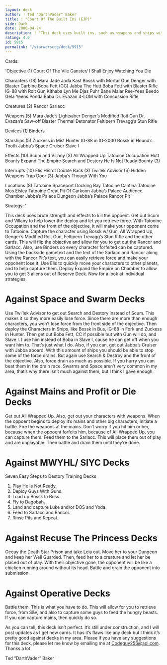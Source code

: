 ```yaml
---
layout: deck
author: ! Ted "DarthVader" Baker
title: ! "Court Of The Built Ins (EJP)"
side: Dark
date: 2000-04-24
description: ! "Thsi deck uses built ins, such as weapons and ships with guys to rule the land and the sky. DO NOT RATE UNTIL READING THE STRATEGY"
rating: 4.0
id: 5915
permalink: "/starwarsccg/deck/5915"
---
```

Cards: 

'Objective (1)
Court Of The Vile Ganster/ I Shall Enjoy Watching You Die

Characters (18)
Mara Jade
Joda Kast
Bossk with Mortar Gun
Denger with Blaster Carbine
Boba Fett (CC)
Jabba The Hutt
Boba Fett with Blaster Rifle
IG-88 with Roit Gun
Kithaba
Lyn Me
Djas Puhr
Bane Malar
Ree-Yees
Beedo
Gela Yeens
Ponda Baba
Dr. Evazan
4-LOM with Concussion Rifle

Creatures (2)
Rancor
Sarlacc

Weapons (5)
Mara Jade’s Lightsaber
Denger’s Modified Roit Gun
Dr. Evazan’s Saw-off Blaster
Thermal Detonator
Feltipern Trevagg’s Stun Rifle

Devices (1)
Binders

Starships (5)
Zuckess in Mist Hunter
IG-88 in IG-2000
Bossk in Hound’s Tooth
Jabba’s Space Cruiser
Slave I

Effects (10)
Scum and Villany (S)
All Wrapped Up
Tatooine Occupation
Hutt Bounty
Expand The Empire
Search and Destory
He Is Not Ready
Bounty (3)

Interrupts (10)
Elis Helrot
Double Back (3)
Twi’lek Advisor (S)
Hidden Weapons
Trap Door (3)
Jabba’s Though With You

Locations (8)
Tatooine
 Spaceport Docking Bay
Tatooine Cantina
Tatooine Mos Eisley
Tatooine Great Pit Of Carkoon
Jabba’s Palace Audience Chamber
Jabba’s Palace Dungeon
Jabba’s Palace Rancor Pit '

Strategy: '

This deck uses brute strength and effects to kill the oppoent. Get out Scum and Villany to help lower the deploy and let you retrieve force. With Tatooine Occupation and the front of the objective, it will make your opponent come to Tatooine. Capture the character using Bossk w/ Gun, All Wrapped Up, Denger&#8217;s Modified Roit Gun, Feltipern Trevagg&#8217;s Stun Rifle and the other cards. This will flip the objective and allow for you to get out the Rancor and Sarlacc. Also, use Binders so every character forfeited can be captured. Using the backside gametext and the text of the Sarlacc and Rancor along with the Rancor Pit&#8217;s text, you can easily retrieve force and make your opponent lose it. Use Elis to quickly move your characters to other planets, and to help capture them. Deploy Expand the Empire on Chamber to allow you to get 3 aliens out of Reserve Deck. Now for a look at individual strategies.

Against Space and Swarm Decks
=======================
Use Twi&#8217;lek Advisor to get out Search and Destory instead of Scum. This makes it so they more easily lose force. Since there are more than enough characters, you won&#8217;t lose force from the front side of the objective. Then deploy the Characters in Ships, like Bossk in Bus, IG-88 in Fork and Zuckess in Hunter. Then get out Boba Fett, CC if possible but with Gun will do, and Slave I. I use him instead of Boba in Slave I, cause he can get off when you want him to. That&#8217;s just what I do. Also, if you can, get out Jabba&#8217;s Cruiser with Jabba aboard. With this amount of ships you should be able to stop some of the force drains. But again use Search & Destroy and the front of the objective. Also, force drain as much as possible. If you hurry you can beat them in the drain race. Swarms and Space aren&#8217;t very common in my area, that&#8217;s why there isn&#8217;t much against them, but I think I gave enough.

Against Mains and Profit or Die Decks
===========================
Get out All Wrapped Up. Also, get out your characters with weapons. When the oppoent begins to deploy it&#8217;s mains and other big characters, initiate a battle. Fire the weapons at the mains. Don&#8217;t worry if you hit him or her, because when the oppoent forfeits him, because of All Wrapped Up, you can capture them. Feed them to the Sarlacc. This will place them out of play and are unplayable. Then battle and drain them until they&#8217;re done.

Against MWYHL/ SIYC Decks
=======================
Seven Easy Steps to Destory Training Decks
1) Play He Is Not Ready.
2) Deploy Guys With Guns.
3) Load up Bossk In Buss.
4) Fly to Dagobah.
5) Land and capture Luke and/or DOS and Yoda.
6) Feed to Sarlacc and Rancor.
7) Rinse Pits and Repeat.

Against Recuse The Princess Decks
=========================
Occuy the Death Star Prison and take Leia out. Move her to your Dungeon and keep her Well Guarded. Then, feed her to a creature and let her be placed out of play. With their objective gone, the opponent will be like a chicken running around without its head. Battle and drain the opponent into submission.

Against Operative Decks
=================
Battle them. This is what you have to do. This will allow for you to retrieve force, from S&V, and also to capture some guys to feed the hungry beasts. If you can capture mains, then quickly do so.

As you can tell, this deck isn&#8217;t perfect. It&#8217;s still under construction, and I will post updates as I get new cards. It has it&#8217;s flaws like any deck but I think it&#8217;s pretty good against decks in my area. Please if you have any suggestions for this deck, please let me know by emailing me at Codeguy256@aol.com. Thanks a lot

Ted &#8220;DarthVader&#8221; Baker '
